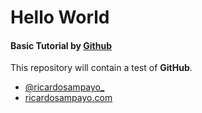 Hello World
===========

#### Basic Tutorial by [Github][3]

This repository will contain a test of **GitHub**. 

* [@ricardosampayo_][1]
* [ricardosampayo.com][2]

[1]:http://twitter.com/ricardosampayo_
[2]:http://ricardosampayo.com
[3]:https://guides.github.com/activities/hello-world/

